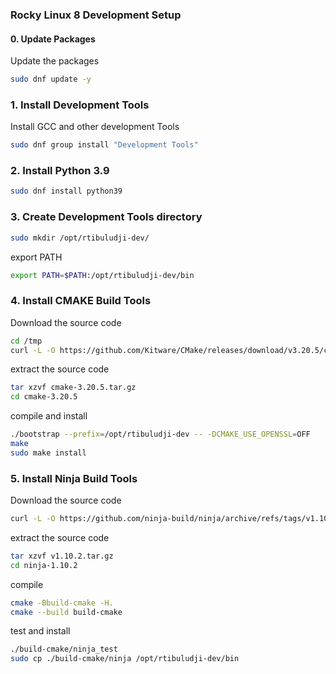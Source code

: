 ### Rocky Linux 8 Development Setup

#### 0. Update Packages

Update the packages
```bash
sudo dnf update -y
```

### 1. Install Development Tools
Install GCC and other development Tools
```bash
sudo dnf group install "Development Tools"
```
### 2. Install Python 3.9
```bash
sudo dnf install python39
```

### 3. Create Development Tools directory
```bash
sudo mkdir /opt/rtibuludji-dev/
```

export PATH
```bash
export PATH=$PATH:/opt/rtibuludji-dev/bin
```

### 4. Install CMAKE Build Tools

Download the source code
```bash
cd /tmp
curl -L -O https://github.com/Kitware/CMake/releases/download/v3.20.5/cmake-3.20.5.tar.gz
```

extract the source code
```bash
tar xzvf cmake-3.20.5.tar.gz
cd cmake-3.20.5
```

compile and install
```bash
./bootstrap --prefix=/opt/rtibuludji-dev -- -DCMAKE_USE_OPENSSL=OFF
make
sudo make install
```

### 5. Install Ninja Build Tools

Download the source code
```bash
curl -L -O https://github.com/ninja-build/ninja/archive/refs/tags/v1.10.2.tar.gz
```

extract the source code
```bash
tar xzvf v1.10.2.tar.gz
cd ninja-1.10.2
```
compile
```bash
cmake -Bbuild-cmake -H.
cmake --build build-cmake
```

test and install
```bash
./build-cmake/ninja_test
sudo cp ./build-cmake/ninja /opt/rtibuludji-dev/bin
